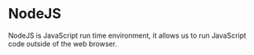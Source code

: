 # NodeJS
NodeJS is JavaScript run time environment, it allows us to run JavaScript code outside of the web browser.
